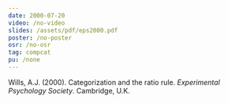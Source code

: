 ```yaml
---
date: 2000-07-20
video: /no-video
slides: /assets/pdf/eps2000.pdf
poster: /no-poster
osr: /no-osr
tag: compcat
pu: /none
---
```


Wills, A.J. (2000). Categorization and the ratio rule. _Experimental Psychology Society_. Cambridge, U.K.



